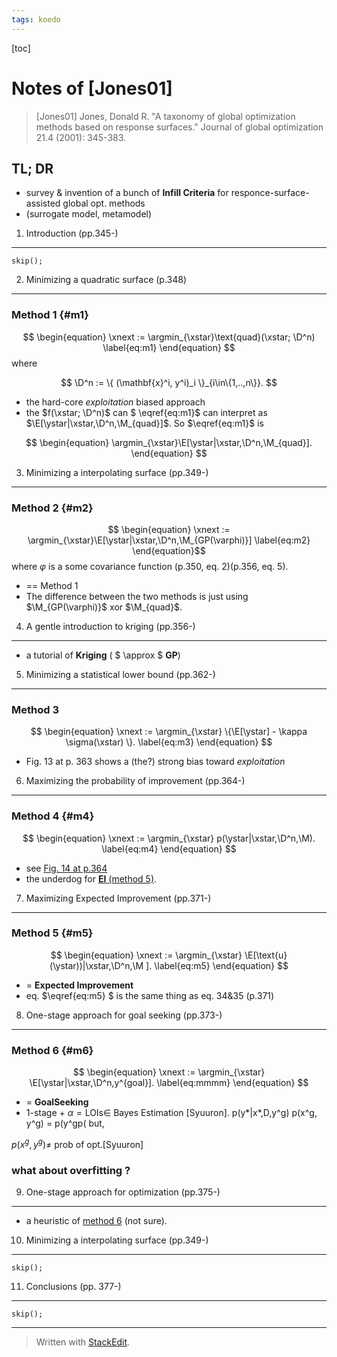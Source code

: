 ```yaml
---
tags: koedo
---
```

[toc]

Notes of [Jones01]
===========

> [Jones01]  Jones, Donald R. "A taxonomy of global optimization methods based on response surfaces." Journal of global optimization 21.4 (2001): 345-383. 

TL; DR
------------

- survey & invention of a bunch of **Infill Criteria** for responce-surface-assisted global opt. methods
- (surrogate model, metamodel)

$$
\newcommand{\argmin}{\mathop{\mathrm{arg\,min}}}
\newcommand{\argmax}{\mathop{\mathrm{arg\,max}}}
\newcommand{\xstar}{\mathop{\mathbf{x}^{\ast}}}
\newcommand{\ystar}{\mathop{y^{\ast}}\nolimits}
\newcommand{\xnext}{\mathop{\mathbf{x}^{n+1}}}
\newcommand{\E}{\mathop{\Bbb{E}}\nolimits}
\newcommand{\D}{\mathop{\mathcal{D}}\nolimits}
\newcommand{\M}{\mathop{\mathcal{M}}\nolimits}
$$



1. Introduction (pp.345-)
--------------
`skip();`


2. Minimizing a quadratic surface (p.348)
--------------

### Method 1 {#m1}

$$ \begin{equation}
 \xnext := \argmin_{\xstar}\text{quad}(\xstar; \D^n) 
 \label{eq:m1}
\end{equation}  $$
where

$$
\D^n := \{ (\mathbf{x}^i, y^i)_i \}_{i\in\{1,..,n\}}.
$$

- the hard-core *exploitation* biased approach
- the $f(\xstar; \D^n)$ can $ \eqref{eq:m1}$ can interpret as $\E[\ystar|\xstar,\D^n,\M_{quad}]$. So $\eqref{eq:m1}$ is

$$ \begin{equation}
   \argmin_{\xstar}\E[\ystar|\xstar,\D^n,\M_{quad}]. 
\end{equation} $$ 


3. Minimizing a interpolating surface (pp.349-)
--------------

### Method 2 {#m2}
$$ \begin{equation}
\xnext := \argmin_{\xstar}\E[\ystar|\xstar,\D^n,\M_{GP(\varphi)}]
\label{eq:m2}
\end{equation}$$ 
where $\varphi$ is a some covariance function (p.350, eq. 2)(p.356, eq. 5).

- == Method 1 
- The difference between the two methods is just using $\M_{GP(\varphi)}$ xor $\M_{quad}$.

4. A gentle introduction to kriging (pp.356-)
------------
* a tutorial of **Kriging** ( $ \approx $ **GP**)

5. Minimizing a statistical lower bound (pp.362-)
---------------
### Method 3

$$ \begin{equation}
\xnext := \argmin_{\xstar} \{\E[\ystar] - \kappa \sigma(\xstar) \}.
 \label{eq:m3}
\end{equation}  $$

- Fig. 13 at p. 363 shows a (the?) strong bias toward *exploitation*

6. Maximizing the probability of improvement (pp.364-)
-----------------

### Method 4 {#m4}
$$ \begin{equation}
\xnext := \argmin_{\xstar} p(\ystar|\xstar,\D^n,\M).
\label{eq:m4}
\end{equation}  $$

- see [Fig. 14 at p.364](https://cdn.pbrd.co/images/GQDU0gA.png)
- the underdog for [**EI** (method 5)](#m5).


7. Maximizing Expected Improvement (pp.371-)
----------------------------

### Method 5 {#m5}

$$ \begin{equation}
\xnext := \argmin_{\xstar} \E[\text{u}(\ystar))|\xstar,\D^n,\M ].
\label{eq:m5}
\end{equation}  $$

-  = **Expected Improvement**
- eq. $\eqref{eq:m5} $ is the same thing as eq. 34&35 (p.371)

8. One-stage approach for goal seeking (pp.373-)
---------------------------

### Method 6 {#m6}

$$ \begin{equation}
\xnext := \argmin_{\xstar} \E[\ystar|\xstar,\D^n,y^{goal}].
\label{eq:mmmm}
\end{equation}  $$

- = **GoalSeeking**
- 1-stage + $\alpha = \mathrm{LOIs}\in$ Bayes Estimation [Syuuron].
p(y*|x*,D,y^g) p(x^g, y^g) = p(y^gp(
but,

 $p(x^g,y^g) \neq$ prob of opt.[Syuuron]

### what about overfitting ?

9. One-stage approach for optimization (pp.375-)
-----------------------------

- a heuristic of [method 6](#m6) (not sure).


10.  Minimizing a interpolating surface (pp.349-)
-----------------------------
    skip();

11. Conclusions (pp. 377-)
-----------------------------
    skip();

--------------
> Written with [StackEdit](https://stackedit.io/).